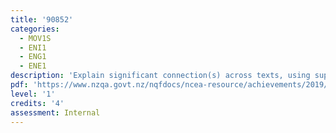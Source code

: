 ```yaml
---
title: '90852'
categories:
  - MOV1S
  - ENI1
  - ENG1
  - ENE1
description: 'Explain significant connection(s) across texts, using supporting evidence'
pdf: 'https://www.nzqa.govt.nz/nqfdocs/ncea-resource/achievements/2019/as90852.pdf'
level: '1'
credits: '4'
assessment: Internal
---
```


